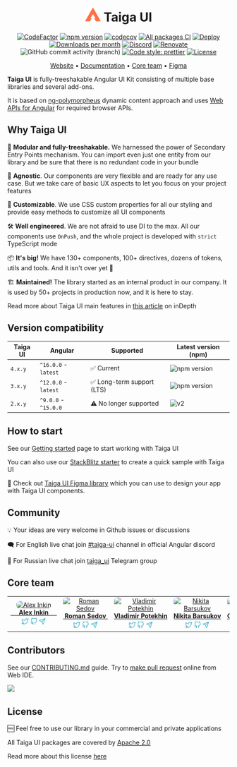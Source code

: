 <div align="center">

# <img src="projects/demo/src/assets/images/taiga.svg" alt="taiga ui logo" width="36px"> Taiga UI

[![CodeFactor](https://www.codefactor.io/repository/github/taiga-family/taiga-ui/badge)](https://www.codefactor.io/repository/github/taiga-family/taiga-ui)
[![npm version](https://img.shields.io/npm/v/@taiga-ui/cdk.svg)](https://npmjs.com/package/@taiga-ui/cdk)
[![codecov](https://codecov.io/gh/taiga-family/taiga-ui/branch/main/graphs/badge.svg)](https://app.codecov.io/gh/taiga-family/taiga-ui/tree/main/projects)
[![All packages CI](https://github.com/taiga-family/taiga-ui/actions/workflows/build.yml/badge.svg?branch=main)](https://github.com/taiga-family/taiga-ui/actions/workflows/build.yml)
[![Deploy](https://github.com/taiga-family/taiga-ui/actions/workflows/deploy-gh-pages.yml/badge.svg?branch=main)](https://github.com/taiga-family/taiga-ui/actions/workflows/deploy-gh-pages.yml)
[![Downloads per month](https://img.shields.io/npm/dm/@taiga-ui/cdk?color=dark-green)](https://www.npmjs.com/package/@taiga-ui/cdk)
[![Discord](https://img.shields.io/discord/748677963142135818?color=7289DA&label=%23taiga-ui&logo=discord&logoColor=white)](https://discord.gg/Us8d8JVaTg)
[![Renovate](https://img.shields.io/badge/renovate-configured-green?logo=renovatebot)](https://docs.renovatebot.com/)
![GitHub commit activity (branch)](https://img.shields.io/github/commit-activity/y/taiga-family/taiga-ui)
[![Code style: prettier](https://img.shields.io/badge/code_style-prettier-ff69b4.svg)](https://github.com/prettier/prettier)
[![License](https://img.shields.io/badge/License-Apache_2.0-blue.svg)](https://opensource.org/licenses/Apache-2.0)

[Website](https://taiga-ui.dev) • [Documentation](https://taiga-ui.dev/getting-started) • [Core team](#core-team) •
[Figma](https://www.figma.com/community/file/1220308188005380608)

</div>

**Taiga UI** is fully-treeshakable Angular UI Kit consisting of multiple base libraries and several add-ons.

It is based on [ng-polymorpheus](https://github.com/taiga-family/ng-polymorpheus) dynamic content approach and uses
[Web APIs for Angular](https://github.com/ng-web-apis) for required browser APIs.

## Why Taiga UI

🧩 **Modular and fully-treeshakable.** We harnessed the power of Secondary Entry Points mechanism. You can import even
just one entity from our library and be sure that there is no redundant code in your bundle

🧙 **Agnostic**. Our components are very flexible and are ready for any use case. But we take care of basic UX aspects
to let you focus on your project features

🦋 **Customizable**. We use CSS custom properties for all our styling and provide easy methods to customize all UI
components

🛠 **Well engineered**. We are not afraid to use DI to the max. All our components use `OnPush`, and the whole project
is developed with `strict` TypeScript mode

📦 **It's big!** We have 130+ components, 100+ directives, dozens of tokens, utils and tools. And it isn't over yet 🚀

🏗 **Maintained!** The library started as an internal product in our company. It is used by 50+ projects in production
now, and it is here to stay.

Read more about Taiga UI main features in [this article](https://indepth.dev/posts/1413/taiga-ui) on inDepth

## Version compatibility

| Taiga UI | Angular              | Supported                  | Latest version (npm)                                                                               |
| -------- | -------------------- | -------------------------- | -------------------------------------------------------------------------------------------------- |
| `4.x.y`  | `^16.0.0` - `latest` | ✅ Current                 | ![npm version](https://img.shields.io/npm/v/@taiga-ui/cdk/latest?label=%40taiga-ui%2Fcdk%20~%20v4) |
| `3.x.y`  | `^12.0.0` - `latest` | ✅ Long-term support (LTS) | ![npm version](https://img.shields.io/npm/v/@taiga-ui/cdk/v3-lts?label=%40taiga-ui%2Fcdk%20~%20v3) |
| `2.x.y`  | `^9.0.0` - `^15.0.0` | ⚠️ No longer supported     | ![v2](https://img.shields.io/npm/v/@taiga-ui/cdk/v2-lts?label=%40taiga-ui%2Fcdk%20~%20v2)          |

## How to start

See our [Getting started](https://taiga-ui.dev/getting-started) page to start working with Taiga UI

You can also use our [StackBlitz starter](https://taiga-ui.dev/stackblitz) to create a quick sample with Taiga UI

🎨 Check out [Taiga UI Figma library](https://www.figma.com/community/file/1220308188005380608) which you can use to
design your app with Taiga UI components.

## Community

💡 Your ideas are very welcome in Github issues or discussions

🗨 For English live chat join [#taiga-ui](https://discord.gg/zrB2EdJjEy) channel in official Angular discord

💬 For Russian live chat join [taiga_ui](https://t.me/taiga_ui) Telegram group

## Core team

<table>
    <tr>
       <td align="center">
            <a href="https://twitter.com/waterplea"
                ><img
                    src="https://github.com/waterplea.png?size=200"
                    width="100"
                    style="margin-bottom: -4px; border-radius: 8px;"
                    alt="Alex Inkin"
                /><br /><b>&nbsp;&nbsp;&nbsp;&nbsp;&nbsp;Alex&nbsp;Inkin&nbsp;&nbsp;&nbsp;&nbsp;&nbsp;</b></a
            >
            <div style="margin-top: 4px">
                <a
                    href="https://twitter.com/waterplea"
                    title="Twitter"
                    ><img
                        width="16"
                        src="https://raw.githubusercontent.com/MarsiBarsi/readme-icons/main/twitter.svg"
                /></a>
                <a href="https://github.com/waterplea" title="Github"
                    ><img
                        width="16"
                        src="https://raw.githubusercontent.com/MarsiBarsi/readme-icons/main/github.svg"
                /></a>
                <a
                    href="https://t.me/waterplea"
                    title="Telegram"
                    ><img
                        width="16"
                        src="https://raw.githubusercontent.com/MarsiBarsi/readme-icons/main/send.svg"
                /></a>
            </div>
        </td>
        <td align="center">
            <a href="https://twitter.com/marsibarsi"
                ><img
                    src="https://github.com/marsibarsi.png?size=200"
                    width="100"
                    style="margin-bottom: -4px; border-radius: 8px;"
                    alt="Roman Sedov"
                /><br /><b>&nbsp;Roman&nbsp;Sedov&nbsp;</b></a
            >
            <div style="margin-top: 4px">
                <a
                    href="https://twitter.com/marsibarsi"
                    title="Twitter"
                    ><img
                        width="16"
                        src="https://raw.githubusercontent.com/MarsiBarsi/readme-icons/main/twitter.svg"
                /></a>
                <a
                    href="https://github.com/marsibarsi"
                    title="GitHub"
                    ><img
                        width="16"
                        src="https://raw.githubusercontent.com/MarsiBarsi/readme-icons/main/github.svg"
                /></a>
                <a
                    href="https://t.me/marsibarsi"
                    title="Telegram"
                    ><img
                        width="16"
                        src="https://raw.githubusercontent.com/MarsiBarsi/readme-icons/main/send.svg"
                /></a>
            </div>
        </td>
        <td align="center">
            <a href="https://github.com/vladimirpotekhin"
                ><img
                    src="https://github.com/vladimirpotekhin.png?size=200"
                    width="100"
                    style="margin-bottom: -4px; border-radius: 8px;"
                    alt="Vladimir Potekhin"
                /><br /><b>Vladimir&nbsp;Potekhin</b></a
            >
            <div style="margin-top: 4px">
                <a
                    href="https://twitter.com/v_potekhin"
                    title="Twitter"
                    ><img
                        width="16"
                        src="https://raw.githubusercontent.com/MarsiBarsi/readme-icons/main/twitter.svg"
                /></a>
                <a
                    href="https://github.com/vladimirpotekhin"
                    title="GitHub"
                    ><img
                        width="16"
                        src="https://raw.githubusercontent.com/MarsiBarsi/readme-icons/main/github.svg"
                /></a>
                <a
                    href="https://t.me/v_potekhin"
                    title="Telegram"
                    ><img
                        width="16"
                        src="https://raw.githubusercontent.com/MarsiBarsi/readme-icons/main/send.svg"
                /></a>
            </div>
        </td>
        <td align="center">
            <a href="https://www.linkedin.com/in/nsbarsukov/"
                ><img
                    src="https://github.com/nsbarsukov.png?size=200"
                    width="100"
                    style="margin-bottom: -4px; border-radius: 8px;"
                    alt="Nikita Barsukov"
                /><br /><b>Nikita&nbsp;Barsukov</b></a
            >
            <div style="margin-top: 4px">
                <a
                    href="https://twitter.com/nsbarsukov"
                    title="Twitter"
                    ><img
                        width="16"
                        src="https://raw.githubusercontent.com/MarsiBarsi/readme-icons/main/twitter.svg"
                /></a>
                <a
                    href="https://github.com/nsbarsukov"
                    title="GitHub"
                    ><img
                        width="16"
                        src="https://raw.githubusercontent.com/MarsiBarsi/readme-icons/main/github.svg"
                /></a>
                <a
                    href="https://t.me/nsbarsukov"
                    title="Telegram"
                    ><img
                        width="16"
                        src="https://raw.githubusercontent.com/MarsiBarsi/readme-icons/main/send.svg"
                /></a>
            </div>
        </td>
        <td align="center">
            <a href="https://github.com/mdlufy"
                ><img
                    src="https://github.com/mdlufy.png?size=200"
                    width="100"
                    style="margin-bottom: -4px; border-radius: 8px;"
                    alt="German Panov"
                /><br /><b>German&nbsp;Panov</b></a
            >
            <div style="margin-top: 4px">
                <a
                    href="https://github.com/mdlufy"
                    title="GitHub"
                    ><img
                        width="16"
                        src="https://raw.githubusercontent.com/MarsiBarsi/readme-icons/main/github.svg"
                /></a>
                <a
                    href="https://t.me/mdlufy"
                    title="Telegram"
                    ><img
                        width="16"
                        src="https://raw.githubusercontent.com/MarsiBarsi/readme-icons/main/send.svg"
                /></a>
            </div>
        </td>
        <td align="center">
            <a href="https://github.com/splincode"
                ><img
                    src="https://github.com/splincode.png?size=200"
                    width="100"
                    style="margin-bottom: -4px; border-radius: 8px;"
                    alt="Maksim Ivanov"
                /><br /><b>Maksim&nbsp;Ivanov</b></a
            >
            <div style="margin-top: 4px">
                <a
                    href="https://twitter.com/splincodewd"
                    title="Twitter"
                    ><img
                        width="16"
                        src="https://raw.githubusercontent.com/MarsiBarsi/readme-icons/main/twitter.svg"
                /></a>
                <a
                    href="https://github.com/splincode"
                    title="GitHub"
                    ><img
                        width="16"
                        src="https://raw.githubusercontent.com/MarsiBarsi/readme-icons/main/github.svg"
                /></a>
                <a
                    href="https://t.me/splincode"
                    title="Telegram"
                    ><img
                        width="16"
                        src="https://raw.githubusercontent.com/MarsiBarsi/readme-icons/main/send.svg"
                /></a>
            </div>
        </td>
    </tr>
</table>

## Contributors

See our [CONTRIBUTING.md](/CONTRIBUTING.md) guide. Try to
[make pull request](https://pr.new/github.com/taiga-family/taiga-ui) online from Web IDE.

<a href="https://github.com/taiga-family/taiga-ui/graphs/contributors">
  <img src="https://contrib.rocks/image?repo=taiga-family/taiga-ui" />
</a>

## License

🆓 Feel free to use our library in your commercial and private applications

All Taiga UI packages are covered by [Apache 2.0](/LICENSE)

Read more about this license [here](https://choosealicense.com/licenses/apache-2.0/)
